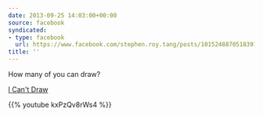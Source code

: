 ```yaml
---
date: 2013-09-25 14:03:00+00:00
source: facebook
syndicated:
- type: facebook
  url: https://www.facebook.com/stephen.roy.tang/posts/10152488705183912
title: ''
---
```


How many of you can draw? 

[I Can't Draw](https://www.youtube.com/watch?v=kxPzQv8rWs4)



{{% youtube kxPzQv8rWs4 %}}